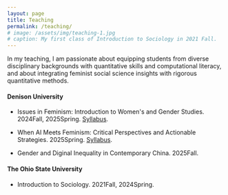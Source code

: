 ```yaml
---
layout: page
title: Teaching
permalink: /teaching/
# image: /assets/img/teaching-1.jpg
# caption: My first class of Introduction to Sociology in 2021 Fall. 
---
```


In my teaching, I am passionate about equipping students from diverse disciplinary backgrounds with quantitative skills and computational literacy, and about integrating feminist social science insights with rigorous quantitative methods.

#### Denison University

* Issues in Feminism: Introduction to Women's and Gender Studies. 2024Fall, 2025Spring. [Syllabus](https://yaoman1324.github.io/assets/files/[public]WGST101_QS290-7_SP_2025_Syllabus.pdf).

* When AI Meets Feminism: Critical Perspectives and Actionable Strategies. 2025Spring. [Syllabus](https://yaoman1324.github.io/assets/files/[public]WGST286_DA286-01_SP_2025_Syllabus.pdf).

* Gender and Diginal Inequality in Contemporary China. 2025Fall.


#### The Ohio State University

* Introduction to Sociology. 2021Fall, 2024Spring.
